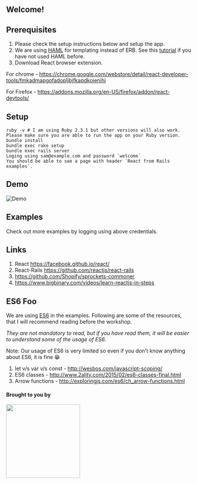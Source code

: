 ## Welcome!

## Prerequisites

1. Please check the setup instructions below and setup the app.
2. We are using [HAML](http://haml.info/) for templating instead of ERB. See this [tutorial](http://haml.info/tutorial.html) if you have not used HAML before.
3. Download React browser extension. 

  For chrome - https://chrome.google.com/webstore/detail/react-developer-tools/fmkadmapgofadopljbjfkapdkoienihi 

  For Firefox - https://addons.mozilla.org/en-US/firefox/addon/react-devtools/

## Setup

```
ruby -v # I am using Ruby 2.3.1 but other versions will also work. Please make sure you are able to run the app on your Ruby version.
bundle install
bundle exec rake setup
bundle exec rails server
Loging using sam@example.com and password `welcome`
You should be able to see a page with header `React from Rails examples`.
```

## Demo

![Demo](https://cloud.githubusercontent.com/assets/16014189/16873401/8fa8c9f2-4ab0-11e6-826e-459db15e4b18.gif)

## Examples 

Check out more examples by logging using above credentials.

## Links

1. React https://facebook.github.io/react/
2. React-Rails https://github.com/reactjs/react-rails
3. https://github.com/Shopify/sprockets-commoner
4. https://www.bigbinary.com/videos/learn-reactjs-in-steps

## ES6 Foo

We are using [ES6](https://github.com/lukehoban/es6features) in the examples. Following are some of the resources, that I will recommend reading before the workshop.

*They are not mandatory to read, but if you have read them, it will be easier to understand some of the usage of ES6.*

Note: Our usage of ES6 is very limited so even if you don't know anything about ES6, it is fine 😁

1. let v/s var v/s const - http://wesbos.com/javascript-scoping/
2. ES6 classes - http://www.2ality.com/2015/02/es6-classes-final.html
3. Arrow functions - http://exploringjs.com/es6/ch_arrow-functions.html

#### Brought to you by

<a href='http://BigBinary.com'><img src="https://s3.amazonaws.com/bigbinary-media/horizontal/logo_blue.png" width="200px"/></a>
